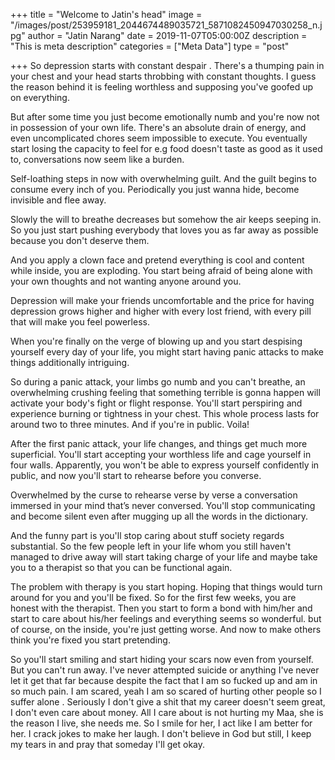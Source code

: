 +++
title = "Welcome to Jatin's head"
image = "/images/post/253959181_2044674489035721_5871082450947030258_n.jpg"
author = "Jatin Narang"
date = 2019-11-07T05:00:00Z
description = "This is meta description"
categories = ["Meta Data"]
type = "post"

+++
So depression starts with constant despair . There's a thumping pain in your chest and your head starts throbbing with constant thoughts. I guess the reason behind it is feeling worthless and supposing you've goofed up on everything.

But after some time you just become emotionally numb and you're now not in possession of your own life. There's an absolute drain of energy, and even uncomplicated chores seem impossible to execute. You eventually start losing the capacity to feel for e.g food doesn't taste as good as it used to, conversations now seem like a burden.

Self-loathing steps in now with overwhelming guilt. And the guilt begins to consume every inch of you. Periodically you just wanna hide, become invisible and flee away.

Slowly the will to breathe decreases but somehow the air keeps seeping in. So you just start pushing everybody that loves you as far away as possible because you don't deserve them. 

And you apply a clown face and pretend everything is cool and content while inside, you are exploding. You start being afraid of being alone with your own thoughts and not wanting anyone around you.

Depression will make your friends uncomfortable and the price for having depression grows higher and higher with every lost friend, with every pill that will make you feel powerless.

When you're finally on the verge of blowing up and you start despising yourself every day of your life, you might start having panic attacks to make things additionally intriguing.

So during a panic attack, your limbs go numb and you can't breathe, an overwhelming crushing feeling that something terrible is gonna happen will activate your body's fight or flight response. You'll start perspiring and experience burning or tightness in your chest. This whole process lasts for around two to three minutes. And if you're in public. Voila!  

After the first panic attack, your life changes, and things get much more superficial. You'll start accepting your worthless life and cage yourself in four walls. Apparently, you won't be able to express yourself confidently in public, and now you'll start to rehearse before you converse.

Overwhelmed by the curse to rehearse verse by verse a conversation immersed in your mind that’s never conversed. You'll stop communicating
and become silent even after mugging up all the words in the dictionary.

And the funny part is you'll stop caring about stuff society regards substantial. So the few people left in your life whom you still haven't managed to drive away will start taking charge of your life and maybe take you to a therapist so that you can be functional again.

The problem with therapy is you start hoping. Hoping that things would turn around for you and you'll be fixed. So for the first few weeks, you are honest with the therapist. Then you start to form a bond with him/her and start to care about his/her feelings and everything seems so wonderful. but of course, on the inside, you're just getting worse. And now to make others think you're fixed you start pretending. 

So you'll start smiling and start hiding your scars now even from yourself. But you can't run away. I've never attempted suicide or anything I've never let it get that far because despite the fact that I am so fucked up and am in so much pain. I am scared, yeah I am so scared of hurting other people so I suffer alone . Seriously I don't give a shit that my career doesn't seem great, I don't even care about money. All I care about is not hurting my Maa, she is the reason I live, she needs me. So I smile for her, I act like I am better for her. I crack jokes to make her laugh. I don't believe in God but still, I keep my tears in and pray that someday I'll get okay.
